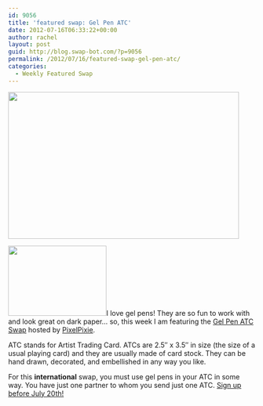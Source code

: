 ```yaml
---
id: 9056
title: 'featured swap: Gel Pen ATC'
date: 2012-07-16T06:33:22+00:00
author: rachel
layout: post
guid: http://blog.swap-bot.com/?p=9056
permalink: /2012/07/16/featured-swap-gel-pen-atc/
categories:
  - Weekly Featured Swap
---
```

[<img src="http://blog.swap-bot.com/wp-content/uploads/2012/07/gelpens.jpg" alt="" title="gelpens" width="470" height="300" class="alignnone size-full wp-image-9058" srcset="http://blog.swap-bot.com/wp-content/uploads/2012/07/gelpens-300x191.jpg 300w, http://blog.swap-bot.com/wp-content/uploads/2012/07/gelpens.jpg 470w" sizes="(max-width: 470px) 100vw, 470px" />](http://www.flickr.com/photos/rlj/6876710589/in/set-72157602135475903/)

[<img src="http://blog.swap-bot.com/wp-content/uploads/2012/07/swap.jpeg" alt="" title="swap" width="200" height="143" class="alignright size-full wp-image-9057" />](http://www.swap-bot.com/swap/show/125113)I love gel pens! They are so fun to work with and look great on dark paper&#8230; so, this week I am featuring the [Gel Pen ATC Swap](http://www.swap-bot.com/swap/show/125113) hosted by [PixelPixie](http://www.swap-bot.com/user:PixelPixie). 

ATC stands for Artist Trading Card. ATCs are 2.5&#8243; x 3.5&#8243; in size (the size of a usual playing card) and they are usually made of card stock. They can be hand drawn, decorated, and embellished in any way you like. 

For this **international** swap, you must use gel pens in your ATC in some way. You have just one partner to whom you send just one ATC. [Sign up before July 20th!](http://www.swap-bot.com/swap/show/125113)